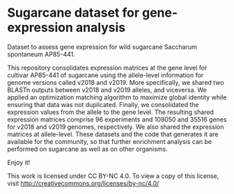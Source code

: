 # Sugarcane dataset for gene-expression analysis
Dataset to assess gene expression for wild sugarcane Saccharum spontaneum AP85-441.

This repository consolidates expression matrices at the gene level for cultivar AP85-441 of sugarcane using the allele-level information for genome versions called v2018 and v2019. 
More specifically, we shared two BLASTn outputs between v2018 and v2019 alleles, and viceversa. We applied an optimization matching algorithm to maximize global identity while ensuring that data was not duplicated. Finally, we consolidated the expression values from the allele to the gene level. The resulting shared expression matrices comprise 96 experiments and 109050 and 35516 genes for v2018 and v2019 genomes, respectively. We also shared the expression matrices at allele-level. 
These datasets and the code that generates it are available for the community, so that further enrichment analysis can be performed on sugarcane as well as on other organisms.

Enjoy it!

This work is licensed under CC BY-NC 4.0. To view a copy of this license, visit http://creativecommons.org/licenses/by-nc/4.0/
